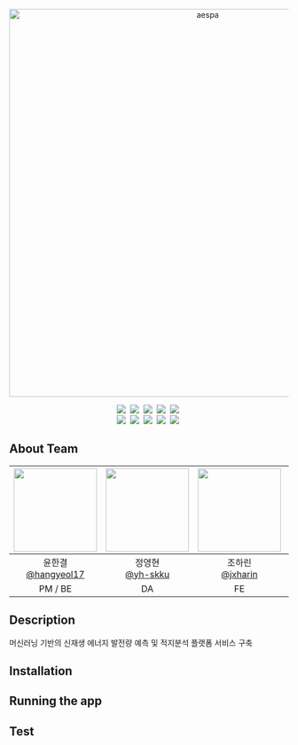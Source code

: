 <p align="center">
	<img width="700" src="https://i0.wp.com/erizos.mx/wp-content/uploads/2020/10/aespa.jpg?w=1300&ssl=1" alt="aespa" />
</p>

<div align="center">
<img src="https://img.shields.io/badge/react-버전-skyblue"/>&nbsp;
<img src="https://img.shields.io/badge/Node.js-v20.16.0-blue"/>&nbsp;
<img src="https://img.shields.io/badge/python-v3.9.10-yellow"/>&nbsp;
<img src="https://img.shields.io/badge/npm-v.10.8.1-darkorange"/>&nbsp;
<img src="https://img.shields.io/badge/docker-v27.0.3-lightblue"/>&nbsp;
</div>

<div align="center">
<img src="https://img.shields.io/badge/aws_cli-2.17.17-orange"/>&nbsp;
<img src="https://img.shields.io/badge/Docker-v-darkblue"/>&nbsp;
<img src="https://img.shields.io/badge/jupyter-v-green"/>&nbsp;
<img src="https://img.shields.io/badge/tensorflow-v-black"/>&nbsp;
<img src="https://img.shields.io/badge/kubernetes-v2-red"/>&nbsp;
</div>

 ## About Team
|<img src="https://avatars.githubusercontent.com/u/81200079?v=4" width="150" height="150"/>|<img src="https://avatars.githubusercontent.com/u/112400744?v=4" width="150" height="150"/>|<img src="https://avatars.githubusercontent.com/u/126852968?v=4" width="150" height="150"/>|<img src="https://avatars.githubusercontent.com/u/108579242?v=4" width="150" height="150"/>|
|:-:|:-:|:-:|:-:|
|윤한결<br/>[@hangyeol17](https://github.com/hangyeol17)|정영현<br/>[@yh-skku](https://github.com/yh-skku)|조하린<br/>[@jxharin](https://github.com/jxharin)|채원석<br/>[@1suckk](https://github.com/1suckk)|
|PM / BE<br/>|DA<br/>|FE<br/>|DA|


## Description
머신러닝 기반의 신재생 에너지 발전량 예측 및 적지분석 플랫폼 서비스 구축


## Installation


## Running the app


## Test

